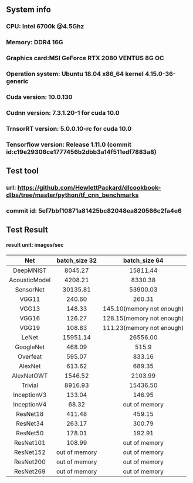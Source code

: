 ## System info  

### CPU: Intel 6700k @4.5Ghz  
### Memory: DDR4 16G  
### Graphics card:MSI GeForce RTX 2080 VENTUS 8G OC  
### Operation system: Ubuntu 18.04 x86_64 kernel 4.15.0-36-generic  
### Cuda version: 10.0.130  
### Cudnn version: 7.3.1.20-1 for cuda 10.0  
### TrnsorRT version: 5.0.0.10-rc for cuda 10.0  
### Tensorflow version: Release 1.11.0 (commit id:c19e29306ce1777456b2dbb3a14f511edf7883a8)  


## Test tool  
### url: https://github.com/HewlettPackard/dlcookbook-dlbs/tree/master/python/tf_cnn_benchmarks
### commit id: 5ef7bbf10871a81425bc82048ea820566c2fa4e6  

## Test Result  
#### result unit: images/sec

|Net|batch_size 32|batch_size 64|
|:--:|:--:|:--:|
|DeepMNIST|8045.27|15811.44|
|AcousticModel|4208.21|8330.38|
|SensorNet|30135.81|53900.03|
|VGG11|240.60|260.31|
|VGG13|148.33|145.10(memory not enough)|
|VGG16|126.27|128.15(memory not enough)|
|VGG19|108.83|111.23(memory not enough)|
|LeNet|15951.14|26556.00|
|GoogleNet|468.09|515.9|
|Overfeat|595.07|833.16|
|AlexNet|613.62|689.35|
|AlexNetOWT|1546.52|2103.99|
|Trivial|8916.93|15436.50|
|InceptionV3|133.04|146.95|
|InceptionV4|68.32|out of memory|
|ResNet18|411.48|459.15|
|ResNet34|263.17|300.79|
|ResNet50|178.01|192.91|
|ResNet101|108.99|out of memory|
|ResNet152|out of memory|out of memory|
|ResNet200|out of memory|out of memory|
|ResNet269|out of memory|out of memory|

